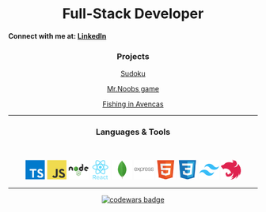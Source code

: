
<h1 align="center">Full-Stack Developer</h1>

#### Connect with me at: <a href="https://www.linkedin.com/in/pedrorpedrosa" rel="noreferrer">LinkedIn</a>

<h3 align="center">Projects</h3>

<p align="center" target="_blank"><a href="https://playsudokus.netlify.app/" rel="noreferrer">Sudoku</a></p>
<p align="center" target="_blank"><a href="https://mr-noobs.netlify.app/" rel="noreferrer">Mr.Noobs game</a></p>
<p align="center"><a href="https://pescarnasavencas.netlify.app/" target="_blank" rel="noreferrer">Fishing in Avencas</a></p>


<hr>

<h3 align="center">Languages & Tools</h3>

<br>

<p align="center" target="_blank">
   <img
      src="https://raw.githubusercontent.com/devicons/devicon/master/icons/typescript/typescript-plain.svg"
      alt="typescript" width="40" height="40" /> 
   <img
      src="https://raw.githubusercontent.com/devicons/devicon/master/icons/javascript/javascript-original.svg"
      alt="javascript" width="40" height="40" /> 
  <img
      src="https://raw.githubusercontent.com/devicons/devicon/master/icons/nodejs/nodejs-original-wordmark.svg"
      alt="nodejs" width="40" height="40" /> 
   <img
      src="https://raw.githubusercontent.com/devicons/devicon/master/icons/react/react-original-wordmark.svg"
      alt="react" width="40" height="40" /> 
 <img
      src="https://raw.githubusercontent.com/devicons/devicon/master/icons/mongodb/mongodb-original.svg" alt="mongodb" width="40"
      height="40" /> 
 <img
      src="https://raw.githubusercontent.com/devicons/devicon/1119b9f84c0290e0f0b38982099a2bd027a48bf1/icons/express/express-original-wordmark.svg" alt="expressjs" width="40"
      height="40" /> 
  <img
      src="https://raw.githubusercontent.com/devicons/devicon/1119b9f84c0290e0f0b38982099a2bd027a48bf1/icons/html5/html5-original.svg" alt="html5" width="40"
      height="40" /> 
  <img
      src="https://raw.githubusercontent.com/devicons/devicon/1119b9f84c0290e0f0b38982099a2bd027a48bf1/icons/css3/css3-original.svg" alt="css3" width="40"
      height="40" /> 
   <img
      src="https://raw.githubusercontent.com/devicons/devicon/master/icons/tailwindcss/tailwindcss-plain.svg" alt="tailwindcss" width="40"
      height="40" /> 
  <img
      src="https://raw.githubusercontent.com/devicons/devicon/master/icons/nestjs/nestjs-plain.svg" alt="nestjs" width="40"
      height="40" /> 
  </p>
  <hr>
  
  <p align="center">
  <a href="https://www.codewars.com/users/PrPedrosa/"><img src="https://www.codewars.com/users/PrPedrosa/badges/large" alt="codewars badge"/></a>
</p>
 


